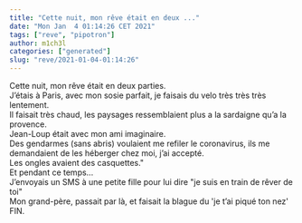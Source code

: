 ```yaml
---
title: "Cette nuit, mon rêve était en deux ..."
date: "Mon Jan  4 01:14:26 CET 2021"
tags: ["reve", "pipotron"]
author: m1ch3l
categories: ["generated"]
slug: "reve/2021-01-04-01:14:26"
---
```


Cette nuit, mon rêve était en deux parties.<br>
J’étais à Paris, avec mon sosie parfait, je faisais du velo très très très lentement.<br>
Il faisait très chaud, les paysages ressemblaient plus a la sardaigne qu’a la provence.<br>
Jean-Loup était avec mon ami imaginaire.<br>
Des gendarmes (sans abris) voulaient me refiler le coronavirus, ils me demandaient de les héberger chez moi, j’ai accepté.<br>
Les ongles avaient des casquettes."<br>
Et pendant ce temps...<br>
J’envoyais un SMS à une petite fille pour lui dire "je suis en train de rêver de toi"<br>
Mon grand-père, passait par là, et faisait la blague du 'je t’ai piqué ton nez'<br>
FIN.<br>
